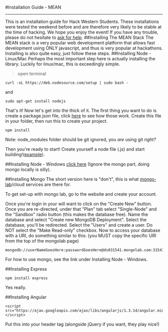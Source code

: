 #Installation Guide - MEAN
***
This is an installation guide for Hack Western Students. These installations were tested the weekend before and are therefore very likely to be stable at the time of hacking. We hope you enjoy the event! If you have any trouble, please do not hesitate to [ask for help](http://mentors.hackwestern.com).
##Installing The MEAN Stack
The MEAN stack is a very popular web development platform that allows fast development using ONLY javascript, and thus is very popular at hackathons. Installing is also quite easy, just follow these steps.
##Installing Node - Linux/Mac
Perhaps the most important step here is actually installing the library. Luckily for linux/mac, this is exceedingly simple.
>open terminal

```
curl -sL https://deb.nodesource.com/setup | sudo bash -
```
and
```
sudo apt-get install nodejs
```

That's it! Now let's get into the thick of it. The first thing you want to do is create a package.json file, click [here](http://browsenpm.org/package.json) to see how those work. Create this file in your folder, then run this to create your project.
```
npm install
```
Note: node_modules folder should be git ignored, you *are* using git *right?*


Then you're ready to start! Create yourself a node file (.js) and start building!([example](http://expressjs.com/starter/hello-world.html)).

##Installing Node - Windows
[click here](http://cwbuecheler.com/web/tutorials/2013/node-express-mongo/)
(Ignore the mongo part, doing mongo locally is silly).

##Installing Mongo
The short version here is "don't", this is what [mongo-lab](https://mongolab.co)/cloud services are there for.

To get set-up with mongo lab, go to the website and create your account.


Once you're login in your will want to click on the "Create New" button.
Once you are re-directed, under that "Plan" tab select "Single-Node" and the "Sandbox" radio button (this makes the database free).
Name the database and select "Create new MongoDB Deployment".
Select the database, you'll be redirected. Select the "Users" and create a user. Do NOT select the "Make Read-only" checkbox.
Now to access your database with a URI, do something similar to this: (you MUST copy the specific URI from the top of the mongolab page)

	mongodb://userNameGoesHere:passwordGoesHere@ds031541.mongolab.com:31541/nameOfDatebase


For how to use mongo, see the link under Installing Node - Windows.


##Installing Express
```
npm install express
```
Yes really.

##Installing Angular

	<script src="https://ajax.googleapis.com/ajax/libs/angularjs/1.3.14/angular.min.js"></script>

Put this into your header tag (alongside jQuery if you want, they play nice!)
